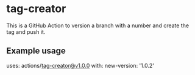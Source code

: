 # tag-creator

This is a GitHub Action to version a branch with a number and create the tag and push it.


## Example usage

uses: actions/tag-creator@v1.0.0
with:
  new-version: '1.0.2'